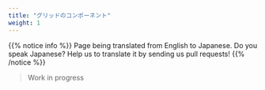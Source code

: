 ```yaml
---
title: "グリッドのコンポーネント"
weight: 1
---
```


{{% notice info %}}
<i class="fas fa-language"></i> Page being translated from 
English to Japanese. Do you speak Japanese? Help us to translate
it by sending us pull requests!
{{% /notice %}}

> Work in progress
